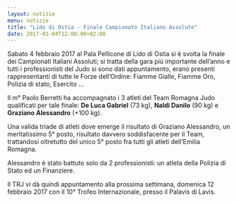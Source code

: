 ```yaml
---
layout: notizie
menu: notizie
title: "Lido di Ostia - Finale Campionato Italiano Assoluto"
date: 2017-02-04T12:00:00+02:00
---
```


Sabato 4 febbraio 2017 al Pala Pellicone di Lido di Ostia si è svolta la finale dei Campionati Italiani Assoluti; si tratta della gara più importante dell’anno e tutti i professionisti del Judo si sono dati appuntamento, erano presenti rappresentanti di tutte le Forze dell’Ordine: Fiamme Gialle, Fiamme Oro, Polizia di stato, Esercito …

Il m° Paolo Berretti ha accompagnato i 3 atleti del Team Romagna Judo qualificati per tale finale: **De Luca Gabriel** (73 kg), **Naldi Danilo** (90 kg) e **Graziano Alessandro** (+100 kg).

Una valida triade di atleti dove emerge il risultato di Graziano Alessandro, un meritatissimo 5° posto, risultato davvero soddisfacente per il Team, trattandosi oltretutto del unico 5° posto fra tutti gli atleti dell’Emilia Romagna.

Alessandro è stato battuto solo da 2 professionisti: un atleta della Polizia di Stato ed un Finanziere.

Il TRJ vi dà quindi appuntamento alla prossima settimana, domenica 12 febbraio 2017 con il 10° Trofeo Internazionale, presso il Palavis di Lavis.

